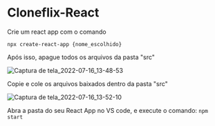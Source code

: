 # Cloneflix-React
Crie um react app com o comando 

```npx create-react-app {nome_escolhido}```

Após isso, apague todos os arquivos da pasta "src"

![Captura de tela_2022-07-16_13-48-53](https://user-images.githubusercontent.com/84055744/179364360-3340168d-6c32-41d6-ab97-36c63224c4a4.png)

Copie e cole os arquivos baixados dentro da pasta "src"

![Captura de tela_2022-07-16_13-52-10](https://user-images.githubusercontent.com/84055744/179364481-8afca7b7-f10b-4f8c-9149-df0e58ce0651.png)

Abra a pasta do seu React App no VS code, e execute o comando: ```npm start```


